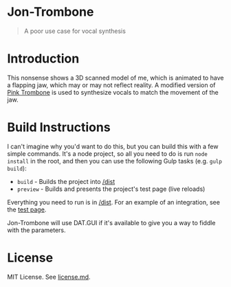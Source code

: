 # Jon-Trombone
> A poor use case for vocal synthesis


# Introduction
This nonsense shows a 3D scanned model of me, which is animated to have
a flapping jaw, which may or may not reflect reality. A modified version of
[Pink Trombone](https://dood.al/pinktrombone/) is used to synthesize vocals 
to match the movement of the jaw.


# Build Instructions
I can't imagine why you'd want to do this, but you can build this with a
few simple commands. It's a node project, so all you need to do is run 
`node install` in the root, and then you can use the following Gulp tasks 
(e.g. `gulp build`):

* `build` - Builds the project into [/dist](/dist/)
* `preview` - Builds and presents the project's test page (live reloads)

Everything you need to run is in [/dist](/dist/). For an example
of an integration, see the [test page](/testpage/index.html). 

Jon-Trombone will use DAT.GUI if it's available to give you a way to fiddle with the parameters.


# License
MIT License. See [license.md](license.md).